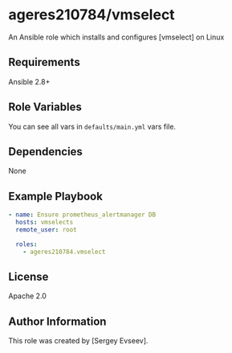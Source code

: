 # ageres210784/vmselect

An Ansible role which installs and configures [vmselect] on Linux

## Requirements

Ansible 2.8+

## Role Variables

You can see all vars in `defaults/main.yml` vars file.

## Dependencies

None

## Example Playbook

```yaml
- name: Ensure prometheus_alertmanager DB
  hosts: vmselects
  remote_user: root

  roles:
    - ageres210784.vmselect
```

## License

Apache 2.0

## Author Information

This role was created by [Sergey Evseev].
